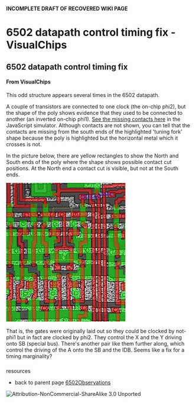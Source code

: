 **INCOMPLETE DRAFT OF RECOVERED WIKI PAGE**

# 6502 datapath control timing fix - VisualChips


	

	
	


## 6502 datapath control timing fix


	

		


#### From VisualChips


		

		

		

This odd structure appears several times in the 6502 datapath.


A couple of transistors are connected to one clock (the on-chip phi2), but the shape of the poly shows evidence that they used to be connected to another (an inverted on-chip phi1). 
[See the missing contacts here](http://visual6502.org/JSSim/expert.html?nosim=t&find=cclk&panx=120.8&pany=307.6&zoom=12.4&label=missing,-100,1911,5256,2083,5163) in the JavaScript simulator.  Although contacts are not shown, you can tell that the contacts are missing from the south ends of the highlighted 'tuning fork' shape because the poly is highlighted but the horizontal metal which it crosses is not.


In the picture below, there are yellow rectangles to show the North and South ends of the poly where the shape shows possible contact cut positions. At the North end a contact cut is visible, but not at the South ends.




![6502 photo wrong-clock-annot.jpg](images/9/97/6502_photo_wrong-clock-annot.jpg)



That is, the gates were originally laid out so they could be clocked by not-phi1 but in fact are clocked by phi2.  They control the X and the Y driving onto SB (special bus).  There's another pair like them further along, which control the driving of the A onto the SB and the IDB.  Seems like a fix for a timing marginality?



###  
 resources 


-  back to parent page 
[6502Observations](index.php?title=6502Observations)

![Attribution-NonCommercial-ShareAlike 3.0 Unported](http://i.creativecommons.org/l/by-nc-sa/3.0/88x31.png)

